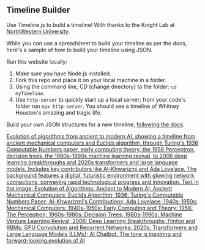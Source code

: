 ## Timeline Builder

Use Timeline.js to build a timeline! With thanks to the Knight Lab at [NorthWestern University](https://timeline.knightlab.com/).

While you can use a spreadsheet to build your timeline as per the docs, here's a sample of how to build your timeline using JSON.

Run this website locally:

1. Make sure you have Node.js installed.
2. Fork this repo and place it on your local machine in a folder.
3. Using the command line, CD (change directory) to the folder: `cd myTimeline`.
4. Use `http-server` to quickly start up a local server; from your code's folder run `npx http-server`. You should see a timeline of Whitney Houston's amazing and tragic life.

Build your own JSON structures for a new timeline, [following the docs](https://timeline.knightlab.com/docs/json-format.html).

[Evolution of algorithms from ancient to modern AI, showing a timeline from ancient mechanical computers and Euclids algorithm, through Turing's 1936 Computable Numbers paper, early computing theory, the 1958 Perceptron, decision trees, the 1980s-1990s machine learning revival, to 2006 deep learning breakthroughs and 2020s transformers and large language models. Includes key contributors like Al-Khwarizmi and Ada Lovelace. The background features a digital, futuristic environment with glowing network connections, conveying rapid technological progress and innovation. Text in the image: Evolution of Algorithms: Ancient to Modern AI; Ancient Mechanical Computers; Euclids Algorithm; 1936: Turing's Computable Numbers Paper; Al-Khwarizmi's Contributions; Ada Lovelace; 1940s-1950s: Mechanical Computers; 1940s-1950s: Early Computing and Theory; 1958: The Perceptron; 1960s-1980s: Decision Trees; 1980s-1990s: Machine Venture Learning Revival; 2006: Deep Learning Breakthroughs; Hinton and RBMs; GPU Convolution and Recurrent Networks; 2020s: Transformers and Large Language Models (LLMs); AI Chatbot. The tone is inspiring and forward-looking.evolution of AI](images/evo.jpeg)


